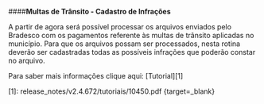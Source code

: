 ####**Multas de Trânsito - Cadastro de Infrações**

A partir de agora será possível processar os arquivos enviados pelo Bradesco com os pagamentos referente às multas de trânsito aplicadas no município.
Para que os arquivos possam ser processados, nesta rotina deverão ser cadastradas  todas as possíveis infrações que poderão constar no arquivo.

Para saber mais informações clique aqui: [Tutorial][1]

[1]: release_notes/v2.4.672/tutoriais/10450.pdf {target=_blank}
